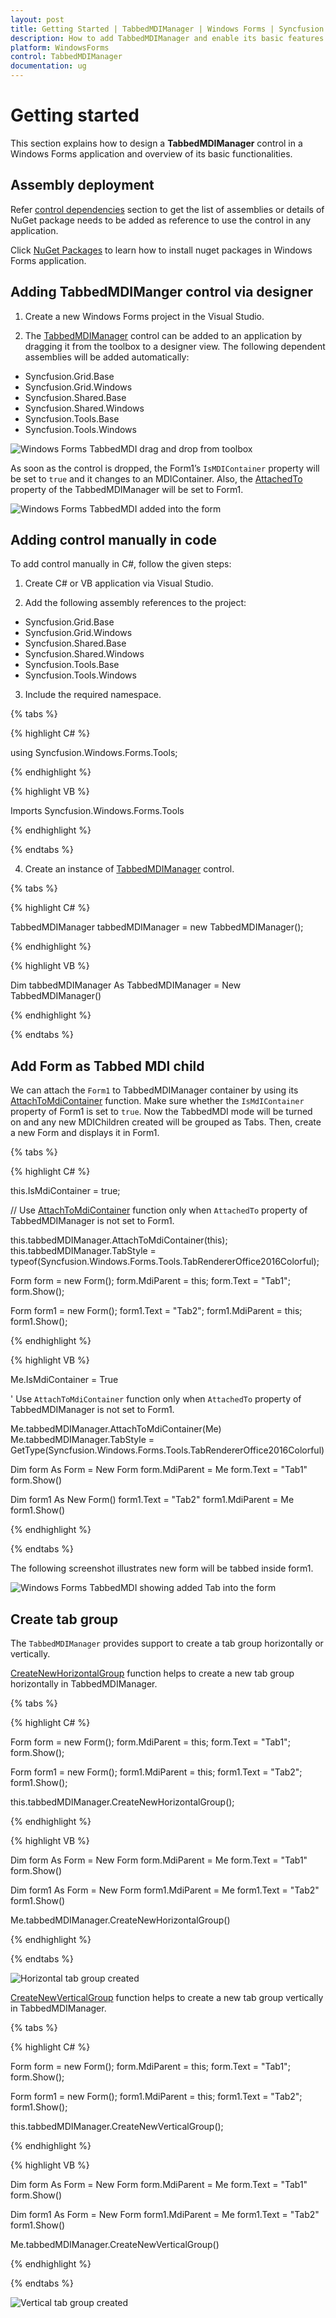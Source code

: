 ```yaml
---
layout: post
title: Getting Started | TabbedMDIManager | Windows Forms | Syncfusion  
description: How to add TabbedMDIManager and enable its basic features.
platform: WindowsForms
control: TabbedMDIManager 
documentation: ug
---
```


# Getting started

This section explains how to design a **TabbedMDIManager** control in a Windows Forms application and overview of its basic functionalities.

## Assembly deployment

Refer [control dependencies](https://help.syncfusion.com/windowsforms/control-dependencies#tabbedmdimanger) section to get the list of assemblies or details of NuGet package needs to be added as reference to use the control in any application.

Click [NuGet Packages](https://help.syncfusion.com/windowsforms/visual-studio-integration/nuget-packages) to learn how to install nuget packages in Windows Forms application.

## Adding TabbedMDIManger control via designer

1) Create a new Windows Forms project in the Visual Studio.

2) The [TabbedMDIManager](https://help.syncfusion.com/cr/windowsforms/Syncfusion.Tools.Windows~Syncfusion.Windows.Forms.Tools.TabbedMDIManager.html) control can be added to an application by dragging it from the toolbox to a designer view. The following dependent assemblies will be added automatically:

* Syncfusion.Grid.Base
* Syncfusion.Grid.Windows
* Syncfusion.Shared.Base
* Syncfusion.Shared.Windows
* Syncfusion.Tools.Base
* Syncfusion.Tools.Windows

![Windows Forms TabbedMDI drag and drop from toolbox](GettingStarted_images/Search.png)

As soon as the control is dropped, the Form1’s `IsMDIContainer` property will be set to `true` and it changes to an MDIContainer. Also, the [AttachedTo](https://help.syncfusion.com/cr/cref_files/windowsforms/Syncfusion.Tools.Windows~Syncfusion.Windows.Forms.Tools.TabbedMDIManager~AttachedTo.html) property of the TabbedMDIManager will be set to Form1.

![Windows Forms TabbedMDI added into the form](GettingStarted_images/ControlAdded.png)
 
## Adding control manually in code

To add control manually in C#, follow the given steps:

1) Create C# or VB application via Visual Studio.

2) Add the following assembly references to the project:

* Syncfusion.Grid.Base
* Syncfusion.Grid.Windows
* Syncfusion.Shared.Base
* Syncfusion.Shared.Windows
* Syncfusion.Tools.Base
* Syncfusion.Tools.Windows

3) Include the required namespace.

{% tabs %}

{% highlight C# %}

using Syncfusion.Windows.Forms.Tools;

{% endhighlight  %}

{% highlight VB %}

Imports Syncfusion.Windows.Forms.Tools

{% endhighlight  %}

{% endtabs %}

4) Create an instance of [TabbedMDIManager](https://help.syncfusion.com/cr/windowsforms/Syncfusion.Tools.Windows~Syncfusion.Windows.Forms.Tools.TabbedMDIManager_members.html) control. 

{% tabs %}

{% highlight C# %}

TabbedMDIManager tabbedMDIManager = new TabbedMDIManager();

{% endhighlight  %}

{% highlight VB %}

Dim tabbedMDIManager As TabbedMDIManager = New TabbedMDIManager()

{% endhighlight  %}

{% endtabs %}

## Add Form as Tabbed MDI child

We can attach the `Form1` to TabbedMDIManager container by using its [AttachToMdiContainer](https://help.syncfusion.com/cr/windowsforms/Syncfusion.Tools.Windows~Syncfusion.Windows.Forms.Tools.TabbedMDIManager~AttachToMdiContainer.html) function. Make sure whether the `IsMdIContainer` property of Form1 is set to `true`. Now the TabbedMDI mode will be turned on and any new MDIChildren created will be grouped as Tabs. Then, create a new Form and displays it in Form1.

{% tabs %}

{% highlight C# %}

this.IsMdiContainer = true;

// Use [AttachToMdiContainer](https://help.syncfusion.com/cr/windowsforms/Syncfusion.Tools.Windows~Syncfusion.Windows.Forms.Tools.TabbedMDIManager~AttachToMdiContainer.html) function only when `AttachedTo` property of TabbedMDIManager is not set to Form1. 

this.tabbedMDIManager.AttachToMdiContainer(this);
this.tabbedMDIManager.TabStyle = typeof(Syncfusion.Windows.Forms.Tools.TabRendererOffice2016Colorful);

Form form = new Form();
form.MdiParent = this;
form.Text = "Tab1";
form.Show();

Form form1 = new Form();
form1.Text = "Tab2";
form1.MdiParent = this;
form1.Show();

{% endhighlight  %}

{% highlight VB %}

Me.IsMdiContainer = True

' Use `AttachToMdiContainer` function only when `AttachedTo` property of TabbedMDIManager is not set to Form1. 

Me.tabbedMDIManager.AttachToMdiContainer(Me)
Me.tabbedMDIManager.TabStyle = GetType(Syncfusion.Windows.Forms.Tools.TabRendererOffice2016Colorful)

Dim form As Form = New Form
form.MdiParent = Me
form.Text = "Tab1"
form.Show()

Dim form1 As New Form()
form1.Text = "Tab2"
form1.MdiParent = Me
form1.Show()

{% endhighlight  %}

{% endtabs %}

The following screenshot illustrates new form will be tabbed inside form1.

![Windows Forms TabbedMDI showing added Tab into the form](GettingStarted_images/TabbedMDIManager.png)

## Create tab group

The `TabbedMDIManager` provides support to create a tab group horizontally or vertically.

[CreateNewHorizontalGroup](https://help.syncfusion.com/cr/windowsforms/Syncfusion.Tools.Windows~Syncfusion.Windows.Forms.Tools.TabbedMDIManager~CreateNewHorizontalGroup.html) function helps to create a new tab group horizontally in TabbedMDIManager. 

{% tabs %}

{% highlight C# %}

Form form = new Form();
form.MdiParent = this;
form.Text = "Tab1";
form.Show();


Form form1 = new Form();
form1.MdiParent = this;
form1.Text = "Tab2";
form1.Show();

this.tabbedMDIManager.CreateNewHorizontalGroup();

{% endhighlight %}


{% highlight VB %}

Dim form As Form = New Form
form.MdiParent = Me
form.Text = "Tab1"
form.Show()


Dim form1 As Form = New Form
form1.MdiParent = Me
form1.Text = "Tab2"
form1.Show()

Me.tabbedMDIManager.CreateNewHorizontalGroup()

{% endhighlight %}

{% endtabs %}

![Horizontal tab group created](GettingStarted_images/TabGroupHorizontal.png)

[CreateNewVerticalGroup](https://help.syncfusion.com/cr/windowsforms/Syncfusion.Tools.Windows~Syncfusion.Windows.Forms.Tools.TabbedMDIManager~CreateNewVerticalGroup.html) function helps to create a new tab group vertically in TabbedMDIManager. 

{% tabs %}

{% highlight C# %}

Form form = new Form();
form.MdiParent = this;
form.Text = "Tab1";
form.Show();


Form form1 = new Form();
form1.MdiParent = this;
form1.Text = "Tab2";
form1.Show();

this.tabbedMDIManager.CreateNewVerticalGroup();

{% endhighlight %}


{% highlight VB %}

Dim form As Form = New Form
form.MdiParent = Me
form.Text = "Tab1"
form.Show()

Dim form1 As Form = New Form
form1.MdiParent = Me
form1.Text = "Tab2"
form1.Show()

Me.tabbedMDIManager.CreateNewVerticalGroup()

{% endhighlight %}

{% endtabs %}

![Vertical tab group created](GettingStarted_images/TabGroupVertical.png)